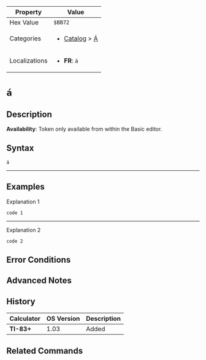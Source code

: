 | Property      | Value |
|---------------|-------|
| Hex Value     | `$BB72`|
| Categories    | <ul><li>[Catalog](<../categories/Catalog.md>) > [Á](<../categories/Catalog.md#Á>)</li></ul> |
| Localizations | <ul><li><b>FR</b>: `á`</li></ul> |

# `á`

## Description



<b>Availability</b>: Token only available from within the Basic editor.

## Syntax
`á`

<hr>

## Examples

Explanation 1
```ti-basic
code 1
```
---
Explanation 2
```ti-basic
code 2
```

## Error Conditions


## Advanced Notes


## History
| Calculator | OS Version | Description |
|------------|------------|-------------|
| <b>TI-83+</b> | 1.03 | Added

## Related Commands

    